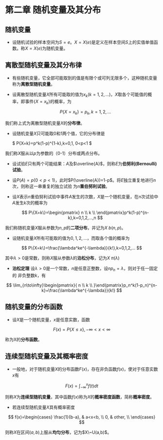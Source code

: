 # 第二章 随机变量及其分布

## 随机变量

* 设随机试验的样本空间为$S={e}$。$X=X(e)$是定义在样本空间$S$上的实值单值函数。称$X=X(e)$为随机变量。

## 离散型随机变量及其分布律

* 有些随机变量，它全部可能取到的值是有限个或可列无限多个，这种随机变量称为**离散型随机变量**。

* 设离散型随机变量$X$所有可能取的值为$x_k(k=1,2,...)$，$X$取各个可能值的概率，即事件$\{X=x_k\}$的概率，为

	$$
	P\{X=x_k\}=p_k,k=1,2,...
	$$

我们称上式为离散型随机变量$X$的**分布律**。

* 设随机变量$X$只可能取0和1两个值，它的分布律是

	$
	P\{X=k\}=p^k(1-p)^{1-k},k=0,1, 0<p<1
	$

我们称$X$服从以$p$为参数的（0-1）分布或两点分布。

* 设试验$E$只有两个可能结果：$A$及$\overline{A}$，则称$E$为**伯努利(Bernoulli)试验**。

* 设$P(A)=p(0<p<1)$，此时$P(\overline{A})=1-p$。将$E$独立重复地进行$n$次，则称这一串重复的独立试验
为$n$**重伯努利试验**。

* 设$X$表示$n$重伯努利试验中事件$A$发生的次数，$X$是一个随机变量，在$n$次试验中$A$发生$k$次的概率为

	$$
	P\{X=k\}=\begin{pmatrix}
	n \\
	k \\
	\end{pmatrix}p^k(1-p)^{n-k},k=0,1,2,...,n
	$$

我们称随机变量$X$服从参数为$n,p$的**二项分布**，并记为$X~b(n,p)$。

* 设随机变量$X$所有可能取的值为$0,1,2,...$，而取各个值的概率为

$$
P\{X=k\}=\frac{\lambda^ke^{-\lambda}}{k!},k=0,1,2,...
$$

其中$\lambda>0$是常数，则称$X$服从参数$\lambda$的**泊松分布**，记为$X~\pi(\lambda)$

* **泊松定理** 设$\lambda>0$是一个常数，$n$是任意正整数，设$np_n=\lambda$，则对于任一固定的
非负整数$k$，有

$$
\lim_{n\to\infty}\begin{pmatrix}{
n \\
k \\
}\end{pmatrix}p_n^k(1-p_n)^{n-k}=\frac{\lambda^ke^{-\lambda}}{k!}
$$

## 随机变量的分布函数

* 设$X$是一个随机变量，$x$是任意实数，函数

$$
F(x)=P\{X\leq x\},-\infty<x<\infty
$$

称为X的**分布函数**。

## 连续型随机变量及其概率密度

* 一般地，对于随机变量$X$的分布函数$F(x)$，存在非负函数$f(x)$，使对于任意实数$x$有

$$
F(x)=\int_{-\infty}^x f(t)dt
$$

则称$X$为**连续型随机变量**，其中函数$f(x)$称为$X$的**概率密度函数**，简称**概率密度**。

* 若连续型随机变量$X$具有概率密度

$$
f(x)=\begin{cases}
\frac{1}{b-a}, & a<x<b, \\
0, & other, \\
\end{cases}
$$

则称$X$在区间$(a,b)$上服从**均匀分布**，记为$X\~U(a,b)$。
























